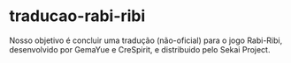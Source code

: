 # traducao-rabi-ribi
Nosso objetivo é concluir uma tradução (não-oficial) para o jogo Rabi-Ribi, desenvolvido por GemaYue e CreSpirit, e distribuido pelo Sekai Project.
